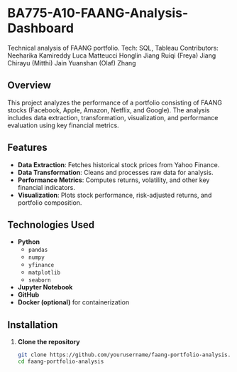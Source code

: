 # BA775-A10-FAANG-Analysis-Dashboard
Technical analysis of FAANG portfolio. Tech: SQL, Tableau
Contributors: 
Neeharika Kamireddy
Luca Matteucci
Honglin Jiang
Ruiqi (Freya) Jiang
Chirayu (Mitthi) Jain
Yuanshan (Olaf) Zhang

## Overview
This project analyzes the performance of a portfolio consisting of FAANG stocks (Facebook, Apple, Amazon, Netflix, and Google). The analysis includes data extraction, transformation, visualization, and performance evaluation using key financial metrics.

## Features
- **Data Extraction**: Fetches historical stock prices from Yahoo Finance.
- **Data Transformation**: Cleans and processes raw data for analysis.
- **Performance Metrics**: Computes returns, volatility, and other key financial indicators.
- **Visualization**: Plots stock performance, risk-adjusted returns, and portfolio composition.

## Technologies Used
- **Python**
  - `pandas`
  - `numpy`
  - `yfinance`
  - `matplotlib`
  - `seaborn`
- **Jupyter Notebook**
- **GitHub**
- **Docker (optional)** for containerization

## Installation

1. **Clone the repository**
   ```sh
   git clone https://github.com/yourusername/faang-portfolio-analysis.git
   cd faang-portfolio-analysis

